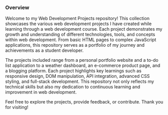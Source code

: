 ### Overview

Welcome to my Web Development Projects repository! This collection showcases the various web development projects I have created while learning through a web development course. Each project demonstrates my growth and understanding of different technologies, tools, and concepts within web development. From basic HTML pages to complex JavaScript applications, this repository serves as a portfolio of my journey and achievements as a student developer.

The projects included range from a personal portfolio website and a to-do list application to a weather dashboard, an e-commerce product page, and a blogging platform. Each project highlights key learnings such as responsive design, DOM manipulation, API integration, advanced CSS styling, and full-stack development. This repository not only reflects my technical skills but also my dedication to continuous learning and improvement in web development.

Feel free to explore the projects, provide feedback, or contribute. Thank you for visiting!
